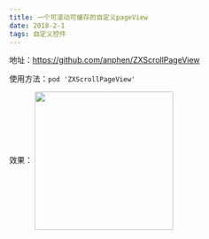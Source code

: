 ```yaml
---
title: 一个可滚动可缓存的自定义pageView
date: 2018-2-1
tags: 自定义控件
---
```

地址：<https://github.com/anphen/ZXScrollPageView>

使用方法：`pod 'ZXScrollPageView'`

效果：
<img src="http://pf8asqbgd.bkt.clouddn.com/2018-09-18%2011.11.41.gif" width="250" align=center />

